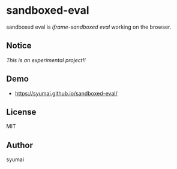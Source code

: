 # sandboxed-eval

sandboxed eval is _iframe-sandboxed eval_ working on the browser.

## Notice

_This is an experimental project!!_

## Demo

- https://syumai.github.io/sandboxed-eval/

## License

MIT

## Author

syumai
